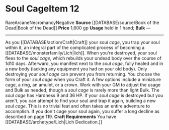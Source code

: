 ﻿---
id: '1545'
item_category: Held Items
level: '12'
name: Soul Cage
price: 1,600 gp
rarity: Rare
school: Necromancy
source: '[[DATABASE/source/Book of the Dead|Book of the Dead]]'
subcategory: helditem
trait:
- '[[DATABASE/trait/Arcane|Arcane]]'
- '[[DATABASE/trait/Necromancy|Necromancy]]'
- '[[DATABASE/trait/Negative|Negative]]'
- '[[DATABASE/trait/Rare|Rare]]'
type: Item
usage: held in 1 hand

---
# Soul Cage<span class="item-type">Item 12</span>

<span class="trait-rare item-trait">Rare</span><span class="item-trait">Arcane</span><span class="item-trait">Necromancy</span><span class="item-trait">Negative</span>
**Source** [[DATABASE/source/Book of the Dead|Book of the Dead]]
**Price** 1,600 gp
**Usage** held in 1 hand; **Bulk** —

---
As you [[DATABASE/action/Craft|Craft]] your _soul cage_, you trap your soul within it, an integral part of the complicated process of becoming a [[DATABASE/monsterfamily/Lich|lich]]. When you're destroyed, your soul flees to the _soul cage_, which rebuilds your undead body over the course of 1d10 days.
 Afterward, you manifest next to the _soul cage_, fully healed and in a new body (lacking any equipment you had on your old body). Only destroying your _soul cage_ can prevent you from returning. You choose the form of your _soul cage_ when you Craft it. A few options include a miniature cage, a ring, an amulet, or a crown. Work with your GM to adjust the usage and Bulk as needed, though a _soul cage_ is rarely more than light Bulk. The _soul cage_ has Hardness 9 and 36 HP.
 If your _soul cage_ is destroyed but you aren't, you can attempt to find your soul and trap it again, building a new _soul cage_. This is no trivial feat and often takes an entire adventure to accomplish. If you don't cage your soul again, you suffer a long decline as described on page 119.
**Craft Requirements** You have [[DATABASE/archetype/Lich|Lich Dedication.]]